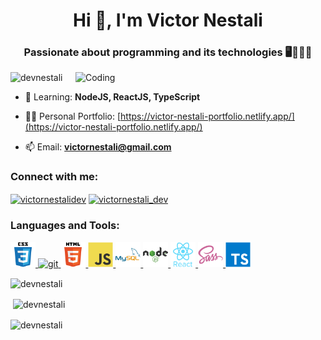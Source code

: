 <h1 align="center">Hi 👋, I'm Victor Nestali</h1>
<h3 align="center">Passionate about programming and its technologies 🖥️👨🏻‍💻</h3>
<img align="right" alt="Coding" width="400" src="https://media2.giphy.com/media/v1.Y2lkPTc5MGI3NjExOTVsczNjOG52bWhlcGp5aDY4dzl0d3FoenJudHB4bGJ0cWhpczFpeCZlcD12MV9pbnRlcm5hbF9naWZfYnlfaWQmY3Q9cw/5eLDrEaRGHegx2FeF2/giphy.gif">

<p align="left"> <img src="https://komarev.com/ghpvc/?username=devnestali&label=Profile%20views&color=0e75b6&style=flat" alt="devnestali" /> </p>

- 🌱 Learning:  **NodeJS, ReactJS, TypeScript**

- 👨‍💻 Personal Portfolio: [https://victor-nestali-portfolio.netlify.app/](https://victor-nestali-portfolio.netlify.app/)

- 📫 Email: **victornestali@gmail.com**

<h3 align="left">Connect with me:</h3>
<p align="left">
<a href="https://linkedin.com/in/victornestalidev" target="blank"><img align="center" src="https://raw.githubusercontent.com/rahuldkjain/github-profile-readme-generator/master/src/images/icons/Social/linked-in-alt.svg" alt="victornestalidev" height="30" width="40" /></a>
<a href="https://instagram.com/victornestali_dev" target="blank"><img align="center" src="https://raw.githubusercontent.com/rahuldkjain/github-profile-readme-generator/master/src/images/icons/Social/instagram.svg" alt="victornestali_dev" height="30" width="40" /></a>
</p>

<h3 align="left">Languages and Tools:</h3>
<p align="left"> <a href="https://www.w3schools.com/css/" target="_blank" rel="noreferrer"> <img src="https://raw.githubusercontent.com/devicons/devicon/master/icons/css3/css3-original-wordmark.svg" alt="css3" width="40" height="40"/> </a> <a href="https://git-scm.com/" target="_blank" rel="noreferrer"> <img src="https://www.vectorlogo.zone/logos/git-scm/git-scm-icon.svg" alt="git" width="40" height="40"/> </a> <a href="https://www.w3.org/html/" target="_blank" rel="noreferrer"> <img src="https://raw.githubusercontent.com/devicons/devicon/master/icons/html5/html5-original-wordmark.svg" alt="html5" width="40" height="40"/> </a> <a href="https://developer.mozilla.org/en-US/docs/Web/JavaScript" target="_blank" rel="noreferrer"> <img src="https://raw.githubusercontent.com/devicons/devicon/master/icons/javascript/javascript-original.svg" alt="javascript" width="40" height="40"/> </a> <a href="https://www.mysql.com/" target="_blank" rel="noreferrer"> <img src="https://raw.githubusercontent.com/devicons/devicon/master/icons/mysql/mysql-original-wordmark.svg" alt="mysql" width="40" height="40"/> </a> <a href="https://nodejs.org" target="_blank" rel="noreferrer"> <img src="https://raw.githubusercontent.com/devicons/devicon/master/icons/nodejs/nodejs-original-wordmark.svg" alt="nodejs" width="40" height="40"/> </a> <a href="https://reactjs.org/" target="_blank" rel="noreferrer"> <img src="https://raw.githubusercontent.com/devicons/devicon/master/icons/react/react-original-wordmark.svg" alt="react" width="40" height="40"/> </a> <a href="https://sass-lang.com" target="_blank" rel="noreferrer"> <img src="https://raw.githubusercontent.com/devicons/devicon/master/icons/sass/sass-original.svg" alt="sass" width="40" height="40"/> </a> <a href="https://www.typescriptlang.org/" target="_blank" rel="noreferrer"> <img src="https://raw.githubusercontent.com/devicons/devicon/master/icons/typescript/typescript-original.svg" alt="typescript" width="40" height="40"/> </a> </p>

<p><img align="center" src="![Anurag's GitHub stats](https://github-readme-stats.vercel.app/api?username=anuraghazra&show_icons=true&theme=transparent)" alt="devnestali" /></p>

<p>&nbsp;<img align="center" src="https://github-readme-stats.vercel.app/api?username=devnestali&show_icons=true&locale=en" alt="devnestali" /></p>

<p><img align="center" src="https://github-readme-streak-stats.herokuapp.com/?user=devnestali&" alt="devnestali" /></p>


